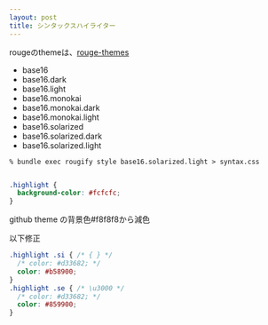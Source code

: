 ```yaml
---
layout: post
title: シンタックスハイライター
---
```


rougeのthemeは、[rouge-themes](https://github.com/mzlogin/rouge-themes)



- base16
- base16.dark
- base16.light
- base16.monokai
- base16.monokai.dark
- base16.monokai.light
- base16.solarized
- base16.solarized.dark
- base16.solarized.light

```shell
% bundle exec rougify style base16.solarized.light > syntax.css
```

```css

.highlight {
  background-color: #fcfcfc;
}
```

github theme の背景色#f8f8f8から減色

以下修正

```css
.highlight .si { /* { } */
  /* color: #d33682; */
  color: #b58900;
}
.highlight .se { /* \u3000 */
  /* color: #d33682; */
  color: #859900;
}
```
